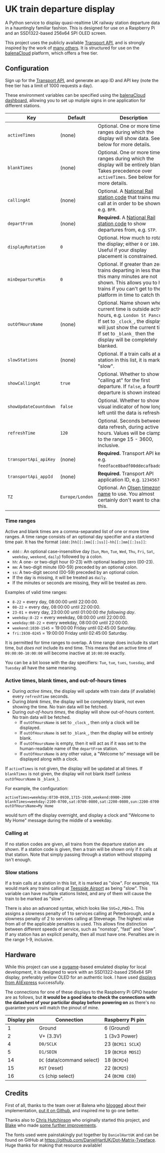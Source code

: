 # UK train departure display

A Python service to display quasi-realtime UK railway station departure data in a hauntingly familiar fashion. This is designed for use on a Raspberry Pi and an SSD1322-based 256x64 SPI OLED screen.

This project uses the publicly available [Transport API][transport-api], and is strongly inspired by the work of [many others](#credits). It is structured for use on the [balenaCloud](https://balena.io/cloud) platform, which offers a free tier.

## Configuration

Sign up for the [Transport API][transport-api], and generate an app ID and API key (note the free tier has a limit of 1000 requests a day).

These environment variables can be specified using the [balenaCloud dashboard](https://www.balena.io/docs/learn/manage/serv-vars/), allowing you to set up mutiple signs in one application for different stations.

| Key                   | Default         | Description
|-----------------------|-----------------|-------------
| `activeTimes`         | (none)          | Optional. One or more time ranges during which the display will show data. See below for more details.
| `blankTimes`          | (none)          | Optional. One or more time ranges during which the display will be entirely blank. Takes precedence over `activeTimes`. See below for more details.
| `callingAt`           | (none)          | Optional. A [National Rail station code][station-code] that trains must call at in order to be shown, e.g. `BFR`.
| `departFrom`          | (none)          | **Required.** A [National Rail station code][station-code] to show departures from, e.g. `STP`.
| `displayRotation`     | `0`             | Optional. How much to rotate the display; either `0` or `180`. Useful if your display placement is constrained.
| `minDepartureMin`     | `0`             | Optional. If greater than zero, trains departing in less than this many minutes are not shown. This allows you to hide trains if you can't get to the platform in time to catch them.
| `outOfHoursName`      | (none)          | Optional. Name shown when current time is outside active hours, e.g. `London St Pancras`. If set to `_clock_`, the display will just show the current time. If set to `_blank_` then the display will be completely blanked.
| `slowStations`        | (none)          | Optional. If a train calls at a station in this list, it is marked "slow".
| `showCallingAt`       | `true`          | Optional. Whether to show "calling at" for the first departure. If `false`, a fourth departure is shown instead.
| `showUpdateCountdown` | `false`         | Optional. Whether to show a visual indicator of how long is left until the data is refreshed.
| `refreshTime`         | `120`           | Optional. Seconds between data refresh, during active hours. Values will be clamped to the range 15 - 3600, inclusive.
| `transportApi_apiKey` | (none)          | **Required.** Transport API key, e.g. `feedface8badf00ddecafbaddead`.
| `transportApi_appId`  | (none)          | **Required.** Transport API application ID, e.g. `12345678`.
| `TZ`                  | `Europe/London` | Optional. An [Olsen timezone name][tz-names] to use. You almost certainly don't want to change this.

### Time ranges

Active and blank times are a comma-separated list of one or more time ranges. A time range consists of an optional day specifier and a start/end time pair. It has the format `[ddd:]hh[[:]mm[[:]ss]]-hh[[:]mm[[:]ss]]`:

 - `ddd:`: An optional case-insensitive day (`Sun`, `Mon`, `Tue`, `Wed`, `Thu`, `Fri`, `Sat`, `weekday`, `weekend`, `daily`) followed by a colon.
 - `hh`: A one- or two-digit hour (0-23) with optional leading zero (00-23).
 - `mm`: A two-digit minute (00-59) preceded by an optional colon.
 - `ss`: A two-digit second (00-59) preceded by an optional colon.
 - If the day is missing, it will be treated as `daily`.
 - If the minutes or seconds are missing, they will be treated as zero.

Examples of valid time ranges:

 - `8-22` = every day, 08:00:00 until 22:00:00.
 - `08-22` = every day, 08:00:00 until 22:00:00.
 - `23-01` = every day, 23:00:00 until 01:00:00 _the following day_.
 - `weekday:8-22` = every weekday, 08:00:00 until 22:00:00.
 - `weekday:08-22` = every weekday, 08:00:00 until 22:00:00.
 - `weekend:1030-1545` = 19:00:00 Friday until 02:45:00 Saturday.
 - `fri:1930-0245` = 19:00:00 Friday until 02:45:00 Saturday.

It is permitted for time ranges to overlap. A time range does include its start time, but *does not* include its end time. This means that an active time of `09:00:00-10:00:00` will become inactive at `10:00:00` exactly.

You can be a bit loose with the day specifiers: `Tue`, `tue`, `tues`, `tuesday`, and `Tuesday` all have the same meaning.

### Active times, blank times, and out-of-hours times

 - During *active times*, the display will update with train data (if available) every `refreshTime` seconds.
 - During *blank times*, the display will be completely blank, not even showing the time. No train data will be fetched.
 - During *out-of-hours times*, the display will show out-of-hours content. No train data will be fetched.
   - If `outOfHoursName` is set to `_clock_`, then only a clock will be displayed.
   - If `outOfHoursName` is set to `_blank_`, then the display will be entirely blank.
   - If `outOfHoursName` is empty, then it will act as if it was set to the human-readable name of the `departFrom` station.
   - If `outOfHoursName` is any other value, a "Welcome to" message will be displayed along with a clock.

If `activeTimes` is not given, the display will be updated at all times. If `blankTimes` is not given, the display will not blank itself (unless `outOfHoursName` is `_blank_`).

For example, the configuration:

```
activeTimes=weekday:0730-0930,1715-1930,weekend:0900-2000
blankTimes=weekday:2100-0700,sat:0700-0800,sat:2200-0800,sun:2200-0700
outOfHoursName=My Home
```

would turn off the display overnight, and display a clock and "Welcome to My Home" message during the middle of a weekday.

### Calling at

If no station codes are given, all trains from the departure station are shown. If a station code is given, then a train will be shown only if it calls at that station. Note that simply passing through a station without stopping isn't enough.

### Slow stations

If a train calls at a station in this list, it is marked as "slow". For example, `TEA` would mark any trains calling at [Teesside Airport](https://en.wikipedia.org/wiki/Teesside_Airport_railway_station) as being "slow". This variable can have multiple stations listed, and any of them will cause the train to be marked as "slow".

There is also an advanced syntax, which looks like `SVG=2,PBO=1`. This assigns a slowness penalty of 1 to services calling at Peterborough, and a slowness penalty of 2 to services calling at Stevenage. The highest value from all of the applicable penalties is used. This allows fine distinction between different speeds of service, such as "nonstop", "fast" and "slow". If any station has an explicit penalty, then all must have one. Penalties are in the range 1-9, inclusive.

## Hardware

While this project can use a [pygame][pygame]-based emulated display for local development, it is designed to work with an SSD1322-based 256x64 SPI display, preferably yellow OLED for an authentic look. I have used [displays from AliExpress](https://www.aliexpress.com/item/32988174566.html) successfully.

The connections for one of these displays to the Raspberry Pi GPIO header are as follows, but **it would be a good idea to check the connections with the datasheet of your particilar display before powering on** as there's no guarantee yours will match the pinout of mine.

| Display pin | Connection                 | Raspberry Pi pin
|-------------|----------------------------|-------------------
| 1           | Ground                     | 6 (Ground)
| 2           | V+ (3.3V)                  | 1 (3v3 Power)
| 4           | `D0/SCLK`                  | 23 (`BCM11 SCLK`)
| 5           | `D1/SDIN`                  | 19 (`BCM10 MOSI`)
| 14          | `DC` (data/command select) | 18 (`BCM24`)
| 15          | `RST` (reset)              | 22 (`BCM25`)
| 16          | `CS` (chip select)         | 24 (`BCM8 CE0`)

## Credits

First of all, thanks to the team over at Balena who [blogged](https://balena.io/blog/build-a-raspberry-pi-powered-train-station-oled-sign-for-your-desk/) about their implementation, [put it on Github](https://github.com/balena-io-playground/UK-Train-Departure-Display), and inspired me to go one better.

Thanks also to [Chris Hutchinson](https://github.com/chrishutchinson/) who originally started this project, and [Blake](https://github.com/ghostseven) who made [some further improvements](https://github.com/ghostseven/UK-Train-Departure-Display).

The fonts used were painstakingly put together by `DanielHartUK` and can be found on GitHub at https://github.com/DanielHartUK/Dot-Matrix-Typeface. Huge thanks for making that resource available!

[pygame]: https://www.pygame.org/
[station-code]: https://www.nationalrail.co.uk/stations_destinations/48541.aspx
[transport-api]: https://www.transportapi.com/
[tz-names]: https://en.wikipedia.org/wiki/List_of_tz_database_time_zones
[rail-ticket-day]: https://www.nationalrail.co.uk/times_fares/ticket_types/46575.aspx
